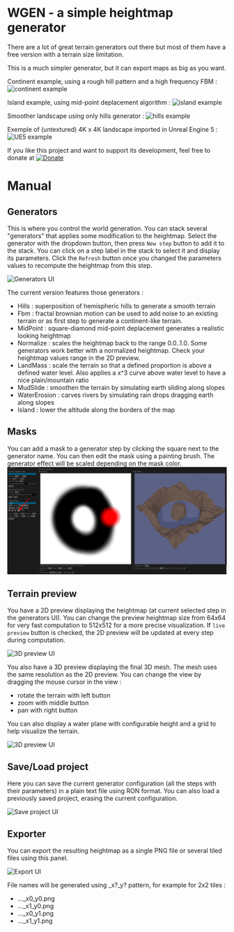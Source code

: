 # WGEN - a simple heightmap generator

There are a lot of great terrain generators out there but most of them have a free version with a terrain size limitation.

This is a much simpler generator, but it can export maps as big as you want.

Continent example, using a rough hill pattern and a high frequency FBM :
![continent example](https://raw.githubusercontent.com/jice-nospam/wgen/main/doc/ex_continent.jpg)

Island example, using mid-point deplacement algorithm :
![island example](https://raw.githubusercontent.com/jice-nospam/wgen/main/doc/ex_island.jpg)

Smoother landscape using only hills generator :
![hills example](https://raw.githubusercontent.com/jice-nospam/wgen/main/doc/ex_hills.jpg)

Exemple of (untextured) 4K x 4K landscape imported in Unreal Engine 5 :
![UE5 example](https://raw.githubusercontent.com/jice-nospam/wgen/main/doc/ex_ue5.jpg)

If you like this project and want to support its development, feel free to donate at [![Donate](https://img.shields.io/badge/Donate-PayPal-green.svg)](https://paypal.me/guldendraak)

# Manual
## Generators
This is where you control the world generation. You can stack several "generators" that applies some modification to the heightmap.
Select the generator with the dropdown button, then press `New step` button to add it to the stack.
You can click on a step label in the stack to select it and display its parameters. Click the `Refresh` button once you changed the parameters values to recompute the heightmap from this step.

![Generators UI](https://raw.githubusercontent.com/jice-nospam/wgen/main/doc/ui_gen.jpg)

The current version features those generators :
- Hills : superposition of hemispheric hills to generate a smooth terrain
- Fbm : fractal brownian motion can be used to add noise to an existing terrain or as first step to generate a continent-like terrain.
- MidPoint : square-diamond mid-point deplacement generates a realistic looking heightmap
- Normalize : scales the heightmap back to the range 0.0..1.0. Some generators work better with a normalized heightmap. Check your heightmap values range in the 2D preview.
- LandMass : scale the terrain so that a defined proportion is above a defined water level. Also applies a x^3 curve above water level to have a nice plain/mountain ratio
- MudSlide : smoothen the terrain by simulating earth sliding along slopes
- WaterErosion : carves rivers by simulating rain drops dragging earth along slopes
- Island : lower the altitude along the borders of the map

## Masks
You can add a mask to a generator step by clicking the square next to the generator name.
You can then edit the mask using a painting brush. The generator effect will be scaled depending on the mask color.
![Masks UI](https://raw.githubusercontent.com/jice-nospam/wgen/main/doc/ui_masks.jpg)

## Terrain preview
You have a 2D preview displaying the heightmap (at current selected step in the generators UI). You can change the preview heightmap size from 64x64 for very fast computation to 512x512 for a more precise visualization. If `live preview` button is checked, the 2D preview will be updated at every step during computation.

![3D preview UI](https://raw.githubusercontent.com/jice-nospam/wgen/main/doc/ui_2d.jpg)

You also have a 3D preview displaying the final 3D mesh. The mesh uses the same resolution as the 2D preview.
You can change the view by dragging the mouse cursor in the view :
- rotate the terrain with left button
- zoom with middle button
- pan with right button

You can also display a water plane with configurable height and a grid to help visualize the terrain.

![3D preview UI](https://raw.githubusercontent.com/jice-nospam/wgen/main/doc/ui_3d.jpg)

## Save/Load project
Here you can save the current generator configuration (all the steps with their parameters) in a plain text file using RON format. You can also load a previously saved project, erasing the current configuration.

![Save project UI](https://raw.githubusercontent.com/jice-nospam/wgen/main/doc/ui_project.jpg)

## Exporter
You can export the resulting heightmap as a single PNG file or several tiled files using this panel.

![Export UI](https://raw.githubusercontent.com/jice-nospam/wgen/main/doc/ui_export.jpg)

File names will be generated using _x?_y? pattern, for example for 2x2 tiles :
* ..._x0_y0.png
* ..._x1_y0.png
* ..._x0_y1.png
* ..._x1_y1.png